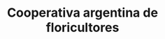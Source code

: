 ---
title: "Cooperativa argentina de floricultores"
url: /ciudad-autonoma-de-buenos-aires/cooperativa-argentina-de-floricultores/
shop: mayorista
---
